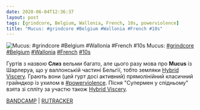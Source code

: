 ```yaml
---
date: 2020-06-04T12:36:37
layout: post
tags: [grindcore, Belgium, Wallonia, French, 10s, powerviolence]
title: "Mucus: #grindcore #Belgium #Wallonia #French #10s"
---
```

![Mucus: #grindcore #Belgium #Wallonia #French #10s](https://res.cloudinary.com/vast-space-unexplored/image/upload/photos/photo_983_04-06-2020_12-36-37.jpg)
Mucus: [#grindcore](/tags/#grindcore) [#Belgium](/tags/#Belgium) [#Wallonia](/tags/#Wallonia) [#French](/tags/#French) [#10s](/tags/#10s)

Гуртів з назвою **Слиз** вельми багато, але цього разу мова про **Mucus** із Шарлеруа, що у валлонській частині Бельгії, тобто земляки [Hybrid Viscery](/2020-06-03-hybrid-viscery--deathgrind-grindcore-belgium-wallonia). Грають вони (цей гурт досі активний) прямолінійний класичний грайндкор із ухилом в [#powerviolence](/tags/#powerviolence). Пісня &quot;Супермен у спідньому&quot; взята зі спліту за участю також [Hybrid Viscery](/2020-06-03-hybrid-viscery--deathgrind-grindcore-belgium-wallonia).

[BANDCAMP](https://coyoterecords.bandcamp.com/album/4-way-split-stages-of-infection) \| [RUTRACKER](https://rutracker.org/forum/viewtopic.php?t=3176359)